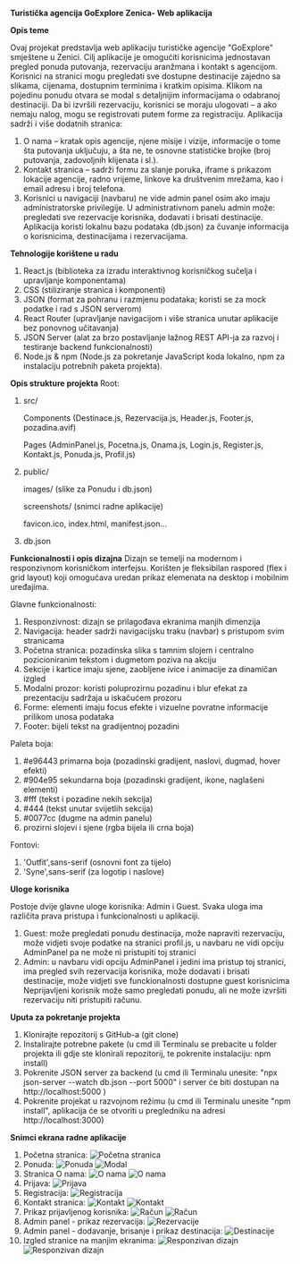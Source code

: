 **Turistička agencija GoExplore Zenica- Web aplikacija**


**Opis teme**

Ovaj projekat predstavlja web aplikaciju turističke agencije "GoExplore" smještene u Zenici.
Cilj aplikacije je omogućiti korisnicima jednostavan pregled ponuda putovanja, rezervaciju aranžmana i kontakt s agencijom.
Korisnici na stranici mogu pregledati sve dostupne destinacije zajedno sa slikama, cijenama, dostupnim terminima i kratkim opisima. Klikom na pojedinu ponudu otvara se modal s detaljnijim informacijama o odabranoj destinaciji.
Da bi izvršili rezervaciju, korisnici se moraju ulogovati – a ako nemaju nalog, mogu se registrovati putem forme za registraciju.
Aplikacija sadrži i više dodatnih stranica:
1. O nama – kratak opis agencije, njene misije i vizije, informacije o tome šta putovanja uključuju, a šta ne, te osnovne statističke brojke (broj putovanja, zadovoljnih klijenata i sl.).
2. Kontakt stranica – sadrži formu za slanje poruka, iframe s prikazom lokacije agencije, radno vrijeme, linkove ka društvenim mrežama, kao i email adresu i broj telefona.
3. Korisnici u navigaciji (navbaru) ne vide admin panel osim ako imaju administratorske privilegije.
U administrativnom panelu admin može: pregledati sve rezervacije korisnika, dodavati i brisati destinacije.
Aplikacija koristi lokalnu bazu podataka (db.json) za čuvanje informacija o korisnicima, destinacijama i rezervacijama.

**Tehnologije korištene u radu**
1. React.js (biblioteka za izradu interaktivnog korisničkog sučelja i upravljanje komponentama)
2. CSS (stiliziranje stranica i komponenti)
3. JSON (format za pohranu i razmjenu podataka; koristi se za mock podatke i rad s JSON serverom)
4. React Router (upravljanje navigacijom i više stranica unutar aplikacije bez ponovnog učitavanja)
5. JSON Server (alat za brzo postavljanje lažnog REST API-ja za razvoj i testiranje backend funkcionalnosti)
6. Node.js & npm (Node.js za pokretanje JavaScript koda lokalno, npm za instalaciju potrebnih paketa projekta).

**Opis strukture projekta**
Root:

1. src/
   
    Components (Destinace.js, Rezervacija.js, Header.js, Footer.js, pozadina.avif)
   
    Pages (AdminPanel.js, Pocetna.js, Onama.js, Login.js, Register.js, Kontakt.js, Ponuda.js, Profil.js)
2. public/
   
    images/ (slike za Ponudu i db.json)
   
    screenshots/ (snimci radne aplikacije)
   
    favicon.ico, index.html, manifest.json...
3. db.json

**Funkcionalnosti i opis dizajna**
Dizajn se temelji na modernom i responzivnom korisničkom interfejsu. Korišten je fleksibilan raspored (flex i grid layout) koji omogućava uredan prikaz elemenata na desktop i mobilnim uređajima.

Glavne funkcionalnosti:
1. Responzivnost: dizajn se prilagođava ekranima manjih dimenzija
2. Navigacija: header sadrži navigacijsku traku (navbar) s pristupom svim stranicama
3. Početna stranica: pozadinska slika s tamnim slojem i centralno pozicioniranim tekstom i dugmetom poziva na akciju
4. Sekcije i kartice imaju sjene, zaobljene ivice i animacije za dinamičan izgled
5. Modalni prozor: koristi poluprozirnu pozadinu i blur efekat za prezentaciju sadržaja u iskačućem prozoru
6. Forme: elementi imaju focus efekte i vizuelne povratne informacije prilikom unosa podataka
7. Footer: bijeli tekst na gradijentnoj pozadini

Paleta boja:
1. #e96443 primarna boja (pozadinski gradijent, naslovi, dugmad, hover efekti)
2. #904e95 sekundarna boja (pozadinski gradijent, ikone, naglašeni elementi)
3. #fff (tekst i pozadine nekih sekcija)
4. #444 (tekst unutar svijetlih sekcija)
5. #0077cc (dugme na admin panelu)
6. prozirni slojevi i sjene (rgba bijela ili crna boja)

Fontovi:
1. 'Outfit',sans-serif (osnovni font za tijelo)
2. 'Syne',sans-serif (za logotip i naslove)

**Uloge korisnika** 

Postoje dvije glavne uloge korisnika: Admin i Guest. Svaka uloga ima različita prava pristupa i funkcionalnosti u aplikaciji.
1. Guest: može pregledati ponudu destinacija, može napraviti rezervaciju, može vidjeti svoje podatke na stranici profil.js, u navbaru ne vidi opciju AdminPanel pa ne može ni pristupiti toj stranici
2. Admin: u navbaru vidi opciju AdminPanel i jedini ima pristup toj stranici, ima pregled svih rezervacija korisnika, može dodavati i brisati destinacije, može vidjeti sve funckionalnosti dostupne guest korisnicima
Neprijavljeni korisnik može samo pregledati ponudu, ali ne može izvršiti rezervaciju niti pristupiti računu.

**Uputa za pokretanje projekta**
1. Klonirajte repozitorij s GitHub-a (git clone)
2. Instalirajte potrebne pakete (u cmd ili Terminalu se prebacite u folder projekta ili gdje ste klonirali repozitorij, te pokrenite instalaciju: npm install)
3. Pokrenite JSON server za backend (u cmd ili Terminalu unesite: "npx json-server --watch db.json --port 5000" i server će biti dostupan na http://localhost:5000 )
4. Pokrenite projekat u razvojnom režimu (u cmd ili Terminalu unesite "npm install", aplikacija će se otvoriti u pregledniku na adresi http://localhost:3000)

**Snimci ekrana radne aplikacije**

1. Početna stranica:
![Početna stranica](./public/screenshots/pocetna.png)
2. Ponuda:
![Ponuda](./public/screenshots/ponuda.png)
![Modal](./public/screenshots/modal.png)
3. Stranica O nama:
![O nama](./public/screenshots/onama.png)
![O nama](./public/screenshots/onama2.png)
4. Prijava:
![Prijava](./public/screenshots/login.png)
5. Registracija:
![Registracija](./public/screenshots/register.png)
6. Kontakt stranica:
![Kontakt](./public/screenshots/kontakt.png)
![Kontakt](./public/screenshots/kontakt2.png)
7. Prikaz prijavljenog korisnika:
![Račun](./public/screenshots/racun.png)
![Račun](./public/screenshots/racun2.png)
8. Admin panel - prikaz rezervacija:
![Rezervacije](./public/screenshots/rezervacije.png)
9. Admin panel - dodavanje, brisanje i prikaz destinacija:
![Destinacije](./public/screenshots/destinacije.png)
10. Izgled stranice na manjim ekranima:
![Responzivan dizajn](./public/screenshots/responzivandizajn1.png)
![Responzivan dizajn](./public/screenshots/responzivandizajn2.png)
